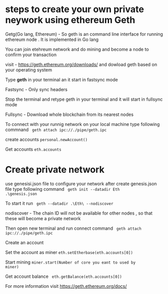 # steps to create your own private neywork using ethereum Geth

Getg(Go lang, Ethereum) - So geth is an command line interface for running ethereum node . It is implemented in Go lang

You can join etehreum network and do mining and become a node to confirm your transaction

visit - https://geth.ethereum.org/downloads/ and dowload geth based on your operating system

Type <strong>geth</strong> in your terminal an it start in fastsync mode

Fastsync - Only sync headers

Stop the terminal and retype geth in your terminal and it will start in fullsync mode

Fullsync - Download whole blockchain from its nearest nodes

To connect with your runnig network on your local machine type following commnand
    <code> geth attach ipc://./pipe/geth.ipc </code>

create accounts 
    <code>personal.newAccount()</code>

Get accounts
    <code>eth.accounts</code>

<h1>Create private network</h1>

use genesisi.json file to configure your network
after create genesis.json file type following command 
    <code> geth init --datadir Eth .\genesis.json</code>

To start it run 
    <code> geth --datadir .\Eth\ --nodiscover</code>

nodiscover - The chain ID will not be available for other nodes , so that these will become a private network

Then open new terminal and run connect command 
    <code> geth attach ipc://./pipe/geth.ipc </code>

Create an account

Set the account as miner
    <code>eth.setEtherbase(eth.accounts[0]) </code>

Start mining
    <code>miner.start(Number of core you eant to used by miner)</code>

Get account balance
    <code> eth.getBalance(eth.accounts[0]) </code>

For more information visit
    https://geth.ethereum.org/docs/